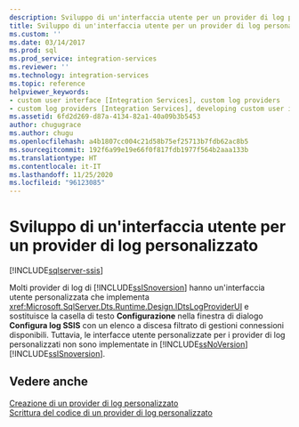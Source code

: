 ```yaml
---
description: Sviluppo di un'interfaccia utente per un provider di log personalizzato
title: Sviluppo di un'interfaccia utente per un provider di log personalizzato | Microsoft Docs
ms.custom: ''
ms.date: 03/14/2017
ms.prod: sql
ms.prod_service: integration-services
ms.reviewer: ''
ms.technology: integration-services
ms.topic: reference
helpviewer_keywords:
- custom user interface [Integration Services], custom log providers
- custom log providers [Integration Services], developing custom user interface
ms.assetid: 6fd2d269-d87a-4134-82a1-40a09b3b5453
author: chugugrace
ms.author: chugu
ms.openlocfilehash: a4b1807cc004c21d58b75ef25713b7fdb62ac8b5
ms.sourcegitcommit: 192f6a99e19e66f0f817fdb1977f564b2aaa133b
ms.translationtype: HT
ms.contentlocale: it-IT
ms.lasthandoff: 11/25/2020
ms.locfileid: "96123085"
---
```

# <a name="developing-a-user-interface-for-a-custom-log-provider"></a>Sviluppo di un'interfaccia utente per un provider di log personalizzato

[!INCLUDE[sqlserver-ssis](../../../includes/applies-to-version/sqlserver-ssis.md)]


  Molti provider di log di [!INCLUDE[ssISnoversion](../../../includes/ssisnoversion-md.md)] hanno un'interfaccia utente personalizzata che implementa <xref:Microsoft.SqlServer.Dts.Runtime.Design.IDtsLogProviderUI> e sostituisce la casella di testo **Configurazione** nella finestra di dialogo **Configura log SSIS** con un elenco a discesa filtrato di gestioni connessioni disponibili. Tuttavia, le interfacce utente personalizzate per i provider di log personalizzati non sono implementate in [!INCLUDE[ssNoVersion](../../../includes/ssnoversion-md.md)] [!INCLUDE[ssISnoversion](../../../includes/ssisnoversion-md.md)].  
  
## <a name="see-also"></a>Vedere anche  
 [Creazione di un provider di log personalizzato](../../../integration-services/extending-packages-custom-objects/log-provider/creating-a-custom-log-provider.md)   
 [Scrittura del codice di un provider di log personalizzato](../../../integration-services/extending-packages-custom-objects/log-provider/coding-a-custom-log-provider.md)  
  
  
